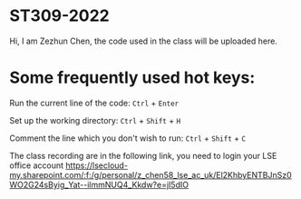 # ST309-2022

Hi, I am Zezhun Chen, the code used in the class will be uploaded here.

# Some frequently used hot keys:
Run the current line of the code: `Ctrl` + `Enter`

Set up the working directory: `Ctrl` + `Shift` + `H`

Comment the line which you don't wish to run: `Ctrl` + `Shift`  + `C`

The class recording are in the following link, you need to login your LSE office account 
https://lsecloud-my.sharepoint.com/:f:/g/personal/z_chen58_lse_ac_uk/El2KhbyENTBJnSz0WO2G24sByig_Yat--ilmmNUQ4_Kkdw?e=jI5dIO 
